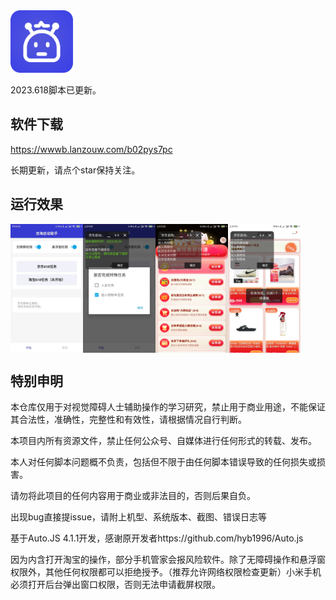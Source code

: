 <img src="static/logo.png" width="100" />

2023.618脚本已更新。

## 软件下载
https://wwwb.lanzouw.com/b02pys7pc

长期更新，请点个star保持关注。

## 运行效果
<div style="display:flex">
  <img src="static/1.jpg" width="23%"/>
  <img src="static/2.jpg" width="23%"/>
  <img src="static/3..jpg" width="23%"/>
  <img src="static/4..jpg" width="23%"/>
</div>

## 特别申明

本仓库仅用于对视觉障碍人士辅助操作的学习研究，禁止用于商业用途，不能保证其合法性，准确性，完整性和有效性，请根据情况自行判断。

本项目内所有资源文件，禁止任何公众号、自媒体进行任何形式的转载、发布。

本人对任何脚本问题概不负责，包括但不限于由任何脚本错误导致的任何损失或损害。

请勿将此项目的任何内容用于商业或非法目的，否则后果自负。

出现bug直接提issue，请附上机型、系统版本、截图、错误日志等

基于Auto.JS 4.1.1开发，感谢原开发者https://github.com/hyb1996/Auto.js

因为内含打开淘宝的操作，部分手机管家会报风险软件。除了无障碍操作和悬浮窗权限外，其他任何权限都可以拒绝授予。（推荐允许网络权限检查更新）小米手机必须打开后台弹出窗口权限，否则无法申请截屏权限。
